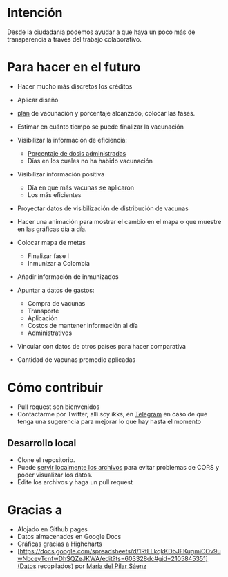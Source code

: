 # Intención

Desde la ciudadanía podemos ayudar a que haya un poco más de transparencia a través del trabajo colaborativo.

# Para hacer en el futuro

* Hacer mucho más discretos los créditos
* Aplicar diseño
* [plan](https://twitter.com/mapisaro/status/1364800305020428292/photo/3) de vacunación y porcentaje alcanzado, colocar las fases.
* Estimar en cuánto tiempo se puede finalizar la vacunación
* Visibilizar la información de eficiencia:
    * [Porcentaje de dosis administradas](https://twitter.com/rundav5/status/1366560712349351936)
    * Días en los cuales no ha habido vacunación
* Visibilizar información positiva
    * Día en que más vacunas se aplicaron
    * Los más eficientes

* Proyectar datos de visibilización de distribución de vacunas
* Hacer una animación para mostrar el cambio en el mapa o que muestre en las gráficas día a día.
* Colocar mapa de metas
    * Finalizar fase I
    * Inmunizar a Colombia
* Añadir información de inmunizados

* Apuntar a datos de gastos:
    * Compra de vacunas
    * Transporte
    * Aplicación
    * Costos de mantener información al día
    * Administrativos

* Vincular con datos de otros países para hacer comparativa
* Cantidad de vacunas promedio aplicadas

# Cómo contribuir

- Pull request son bienvenidos
- Contactarme por Twitter, allí soy ikks, en [Telegram](https://t.me/ikks0) en caso de que tenga una sugerencia para mejorar lo que hay hasta el momento

## Desarrollo local

- Clone el repositorio.
- Puede [servir localmente los archivos](https://developer.mozilla.org/en-US/docs/Learn/Common_questions/set_up_a_local_testing_server) para evitar problemas de CORS y poder visualizar los datos.
- Edite los archivos y haga un pull request

# Gracias a

* Alojado en Github pages
* Datos almacenados en Google Docs
* Gráficas gracias a Highcharts
* [https://docs.google.com/spreadsheets/d/1RtLLkqkKDbJFKugmiCOv9uwNbceyTcnfwDhSQZeJKWA/edit?ts=603328dc#gid=2105845351](Datos recopilados) por [María del Pilar Sáenz](https://twitter.com/mapisaro/)